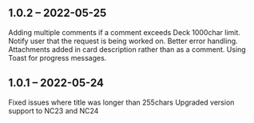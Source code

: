 ## 1.0.2 – 2022-05-25
Adding multiple comments if a comment exceeds Deck 1000char limit.
Notify user that the request is being worked on.
Better error handling.
Attachments added in card description rather than as a comment.
Using Toast for progress messages. 

## 1.0.1 – 2022-05-24
Fixed issues where title was longer than 255chars
Upgraded version support to NC23 and NC24